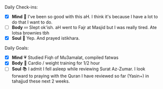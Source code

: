 Daily Check-ins:
- [x] **Mind** :iphone: I've been so good with this aH. I think it's because I have a lot to do that I want to do.
- [ ] **Body** :zzz: Slept ok'ish. aH went to Fajr at Masjid but I was really tired. Ate lotsa brownies tbh
- [x] **Soul** :pray: Yep. And prayed istikhara.

Daily Goals:
- [x] **Mind** :heartpulse: Studied Fiqh of Mu3amalat, compiled fatwas
- [x] **Body** :dancer: Cardio / weight training for 1/2 hour
- [ ] **Soul** :books: I admit I fell asleep while reviewing Surat Az-Zumar. I look forward to praying with the Quran I have reviewed so far (Yasin+) in tahajjud these next 2 weeks.
